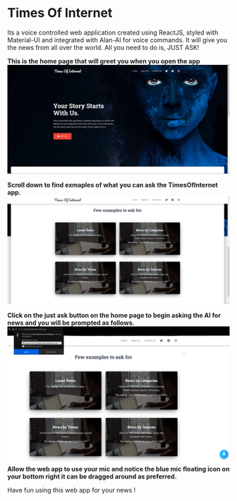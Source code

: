 # Times Of Internet

Its a voice controlled web application created using ReactJS, styled with Material-UI and integrated with Alan-AI for voice commands. It will give you the news from all over the world. All you need to do is, JUST ASK!

**This is the home page that will greet you when you open the app**
![](Home.PNG)

**Scroll down to find exmaples of what you can ask the TimesOfInternet app.**
![](Example.PNG)

**Click on the just ask button on the home page to begin asking the AI for news and you will be prompted as follows.**
![](voice.PNG)
**Allow the web app to use your mic and notice the blue mic floating icon on your bottom right it can be dragged around as preferred.**

Have fun using this web app for your news !
